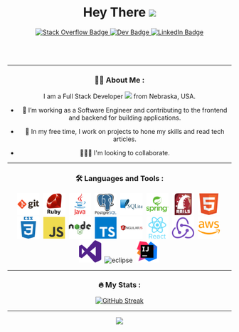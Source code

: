 <div id="header" align="center">
 
  <h1>Hey There
    <img src="https://media.giphy.com/media/hvRJCLFzcasrR4ia7z/giphy.gif" width="30"/>
  </h1>
  <div id="badges">
   
     
   <a href="https://stackoverflow.com/users/13615178/kim">
      <img src="https://img.shields.io/badge/-StackOverflow-orange?style=for-the-badge" alt="Stack Overflow Badge"/>
   </a>

    
   <a href="https://dev.to/kak79">
    <img src="https://img.shields.io/badge/-Dev-grey?style=for-the-badge" alt="Dev Badge"/>
   </a>
      
   <a href="https://www.linkedin.com/in/kimberly-kohel-hayes-7b7413191/">
     <img src="https://img.shields.io/badge/LinkedIn-blue?style=for-the-badge" alt="LinkedIn Badge"/>
   </a>


  </div>
  <br>
  <div>
    
  <img src="https://komarev.com/ghpvc/?username=kak79&style=flat-square&color=blue" alt=""/>
  </div>
  <br>

  
  ---

### :woman_technologist: About Me :  
  
  I am a Full Stack Developer <img src="https://media.giphy.com/media/WUlplcMpOCEmTGBtBW/giphy.gif" width="30"> from Nebraska, USA.  
  
  - :telescope: I’m working as a Software Engineer and contributing to the frontend and backend for building applications.

  - :seedling: In my free time, I work on projects to hone my skills and read tech articles. 
  
  - :family_woman_girl_boy: I'm looking to collaborate.

---

### :hammer_and_wrench: Languages and Tools :
  
<div>
  <img src="https://github.com/devicons/devicon/blob/master/icons/git/git-original-wordmark.svg" title="Git" **alt="Git" width="50" height="50"/>&nbsp;
  <img src="https://github.com/devicons/devicon/blob/master/icons/ruby/ruby-original-wordmark.svg" title="ruby" alt="ruby" width="50" height="50"/>&nbsp;
  <img src="https://github.com/devicons/devicon/blob/master/icons/java/java-original-wordmark.svg" title="Java" alt="Java" width="50" height="50"/>&nbsp;
  <img src="https://github.com/devicons/devicon/blob/master/icons/postgresql/postgresql-original-wordmark.svg" title="postgresql" alt="postgresql" width="50" height="50"/>&nbsp;
  <img src="https://github.com/devicons/devicon/blob/master/icons/sqlite/sqlite-original-wordmark.svg" title="sqlite" alt="sqlite" width="50" height="50"/>&nbsp;
  <img src="https://github.com/devicons/devicon/blob/master/icons/spring/spring-original-wordmark.svg" title="Spring" alt="Spring" width="50" height="50"/>&nbsp;
  <img src="https://github.com/devicons/devicon/blob/master/icons/rails/rails-original-wordmark.svg" title="RoR" alt="RoR" width="50" height="50"/>&nbsp;
  <img src="https://github.com/devicons/devicon/blob/master/icons/html5/html5-original.svg" title="HTML5" alt="HTML" width="50" height="50"/>&nbsp;
  <img src="https://github.com/devicons/devicon/blob/master/icons/css3/css3-plain-wordmark.svg"  title="CSS3" alt="CSS" width="50" height="50"/>&nbsp;
  <img src="https://github.com/devicons/devicon/blob/master/icons/javascript/javascript-original.svg" title="JavaScript" alt="JavaScript" width="50" height="50"/>&nbsp;
  <img src="https://github.com/devicons/devicon/blob/master/icons/nodejs/nodejs-original-wordmark.svg" title="NodeJS" alt="NodeJS" width="50" height="50"/>&nbsp;
  <img src="https://github.com/devicons/devicon/blob/master/icons/typescript/typescript-original.svg" title="typescript" alt="typescript" width="50" height="50"/>&nbsp;
  <img src="https://github.com/devicons/devicon/blob/master/icons/angularjs/angularjs-original-wordmark.svg" title="Angular" alt="Angular" width="50" height="50"/>&nbsp;
  <img src="https://github.com/devicons/devicon/blob/master/icons/react/react-original-wordmark.svg" title="React" alt="React" width="50" height="50"/>&nbsp;
  <img src="https://github.com/devicons/devicon/blob/master/icons/redux/redux-original.svg" title="Redux" alt="Redux " width="50" height="50"/>&nbsp;
  <img src="https://github.com/devicons/devicon/blob/master/icons/amazonwebservices/amazonwebservices-plain-wordmark.svg" title="AWS" alt="AWS" width="50" height="50"/>&nbsp;
  <img src="https://github.com/devicons/devicon/blob/master/icons/visualstudio/visualstudio-plain.svg" title="visualstudio" alt="visualstudio" width="50" height="50"/>&nbsp;
  <img src="https://camo.githubusercontent.com/7c357a98857235c305b5064a7f1cbe9973915b69bcaf3546653ef431958d067a/68747470733a2f2f75706c6f61642e77696b696d656469612e6f72672f77696b6970656469612f636f6d6d6f6e732f7468756d622f632f63662f45636c697073652d5356472e7376672f373270782d45636c697073652d5356472e7376672e706e673f3230313330323036303433303530" title="eclipse" alt="eclipse" width="50" height="50"/>&nbsp;
  <img src="https://github.com/devicons/devicon/blob/master/icons/intellij/intellij-original.svg" title="intellij" alt="intellij" width="50" height="50"/>&nbsp;
  
---

### :fire: My Stats :
  
  [![GitHub Streak](http://github-readme-streak-stats.herokuapp.com?user=kak79&theme=dark&background=000000)](https://git.io/streak-stats)
  
 
  
  
</div>  
  
---  

</div>
<div id="image" align="center">
   <img src="https://media.giphy.com/media/PI3QGKFN6XZUCMMqJm/giphy.gif" width="500"/>
</div>




